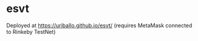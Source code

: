 # esvt

Deployed at https://uriballo.github.io/esvt/ (requires MetaMask connected to Rinkeby TestNet)
